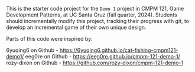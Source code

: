 This is the starter code project for the `Demo 1` project in CMPM 121, Game Development Patterns, at UC Santa Cruz (fall quarter, 2024). Students should incrementally modify this project, tracking their progress with git, to develop an incremental game of their own unique design.

Parts of this code were inspired by:

6yuqing6 on Github - https://6yuqing6.github.io/cat-fishing-cmpm121-demo1/
eeg0re on Github - https://eeg0re.github.io/cmpm-121-demo-1/
rozy-dixon on Github - https://github.com/rozy-dixon/cmpm-121-demo-1